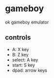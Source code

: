 # gameboy

ok gameboy emulator

## controls
- A: X key
- B: Z key
- select: A key
- start: S key
- dpad: arrow keys
